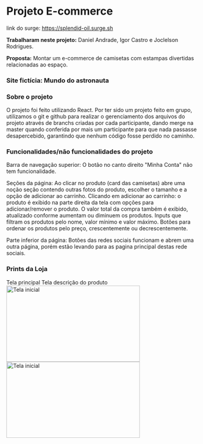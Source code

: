 # Projeto E-commerce

link do surge: https://splendid-oil.surge.sh

**Trabalharam neste projeto:** Daniel Andrade, Igor Castro e Joclelson Rodrigues.

**Proposta:**  Montar um e-commerce de camisetas com estampas divertidas relacionadas ao espaço.

### Site fictícia: Mundo do astronauta

### Sobre o projeto

O projeto foi feito utilizando React. Por ter sido um projeto feito em grupo, utilizamos o git e github para realizar o gerenciamento dos arquivos do projeto através de branchs criadas por cada participante, dando merge na master quando conferida por mais um participante para que nada passasse desapercebido, garantindo que nenhum código fosse perdido no caminho.

### Funcionalidades/não funcionalidades do projeto

Barra de navegação superior: O botão no canto direito "Minha Conta" não tem funcionalidade.

Seções da página: Ao clicar no produto (card das camisetas) abre uma noção seção contendo outras fotos do produto, escolher o tamanho e a opção de adicionar ao carrinho.
Clicando em adicionar ao carrinho: o produto é exibido na parte direita da tela com opções para adicionar/remover o produto. O valor total da compra também é exibido, atualizado conforme aumentam ou diminuem os produtos.
Inputs que filtram os produtos pelo nome, valor mínimo e valor máximo.
Botões para ordenar os produtos pelo preço, crescentemente ou decrescentemente.

Parte inferior da página: Botões das redes sociais funcionam e abrem uma outra página, porém estão levando para as pagina principal destas rede sociais. 

### Prints da Loja

Tela principal                                 Tela descrição do produto
<img src="https://user-images.githubusercontent.com/100432523/174510439-7b0da043-b557-4a45-954b-55b5f57493ed.png" alt="Tela inicial" width="350px" height="200px"/><img src="https://user-images.githubusercontent.com/100432523/174510532-56df9acc-8189-47b7-9be1-b921e545d64c.png" alt="Tela inicial" width="350px" height="200px"/>
